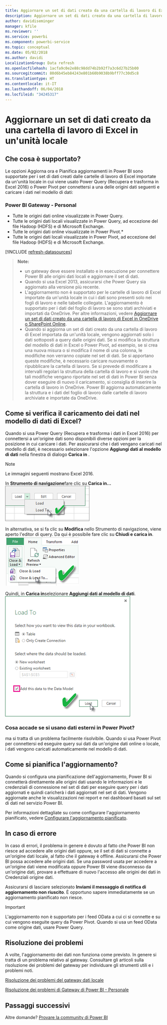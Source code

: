 ```yaml
---
title: Aggiornare un set di dati creato da una cartella di lavoro di Excel - locale
description: Aggiornare un set di dati creato da una cartella di lavoro di Excel in un'unità locale
author: davidiseminger
manager: kfile
ms.reviewer: ''
ms.service: powerbi
ms.component: powerbi-service
ms.topic: conceptual
ms.date: 05/02/2018
ms.author: davidi
LocalizationGroup: Data refresh
ms.openlocfilehash: 1acfa9c0e2e88c98dd74b2b92f7a3c6d27b25b00
ms.sourcegitcommit: 80d6b45eb84243e801b60b9038b9bff77c30d5c8
ms.translationtype: HT
ms.contentlocale: it-IT
ms.lasthandoff: 06/04/2018
ms.locfileid: "34245317"
---
```

# <a name="refresh-a-dataset-created-from-an-excel-workbook-on-a-local-drive"></a>Aggiornare un set di dati creato da una cartella di lavoro di Excel in un'unità locale
## <a name="whats-supported"></a>Che cosa è supportato?
Le opzioni Aggiorna ora e Pianifica aggiornamenti in Power BI sono supportate per i set di dati creati dalle cartelle di lavoro di Excel importate da un'unità locale in cui viene usato Power Query (Recupera e trasforma in Excel 2016) o Power Pivot per connettersi a una delle origini dati seguenti e caricare i dati nel modello di dati:  

### <a name="power-bi-gateway---personal"></a>Power BI Gateway - Personal
* Tutte le origini dati online visualizzate in Power Query.
* Tutte le origini dati locali visualizzate in Power Query, ad eccezione del file Hadoop (HDFS) e di Microsoft Exchange.
* Tutte le origini dati online visualizzate in Power Pivot.\*
* Tutte le origini dati locali visualizzate in Power Pivot, ad eccezione del file Hadoop (HDFS) e di Microsoft Exchange.

<!-- Refresh Data sources-->
[!INCLUDE [refresh-datasources](./includes/refresh-datasources.md)]

> **Note:**  
> 
> * un gateway deve essere installato e in esecuzione per connettere Power BI alle origini dati locali e aggiornare il set di dati.
> * Quando si usa Excel 2013, assicurarsi che Power Query sia aggiornato alla versione più recente.
> * L'aggiornamento non è supportato per le cartelle di lavoro di Excel importate da un'unità locale in cui i dati sono presenti solo nei fogli di lavoro e nelle tabelle collegate. L'aggiornamento è supportato per i dati del foglio di lavoro se sono stati archiviati e importati da OneDrive. Per altre informazioni, vedere [Aggiornare un set di dati creato da una cartella di lavoro di Excel in OneDrive o SharePoint Online](refresh-excel-file-onedrive.md).
> * Quando si aggiorna un set di dati creato da una cartella di lavoro di Excel importata da un'unità locale, vengono aggiornati solo i dati sottoposti a query dalle origini dati. Se si modifica la struttura del modello di dati in Excel o Power Pivot, ad esempio, se si crea una nuova misura o si modifica il nome di una colonna, le modifiche non verranno copiate nel set di dati. Se si apportano queste modifiche, è necessario caricare nuovamente o ripubblicare la cartella di lavoro. Se si prevede di modificare a intervalli regolari la struttura della cartella di lavoro e si vuole che tali modifiche vengano riportate nel set di dati in Power BI senza dover eseguire di nuovo il caricamento, si consiglia di inserire la cartella di lavoro in OneDrive. Power BI aggiorna automaticamente la struttura e i dati del foglio di lavoro dalle cartelle di lavoro archiviate e importate da OneDrive.
> 
> 

## <a name="how-do-i-make-sure-data-is-loaded-to-the-excel-data-model"></a>Come si verifica il caricamento dei dati nel modello di dati di Excel?
Quando si usa Power Query (Recupera e trasforma i dati in Excel 2016) per connettersi a un'origine dati sono disponibili diverse opzioni per la posizione in cui caricare i dati. Per assicurarsi che i dati vengano caricati nel modello di dati, è necessario selezionare l'opzione **Aggiungi dati al modello di dati** nella finestra di dialogo **Carica in** .

> [!NOTE]
> Le immagini seguenti mostrano Excel 2016.
> 
> 

In **Strumento di navigazione**fare clic su **Carica in…**  
    ![](media/refresh-excel-file-local-drive/refresh_loadtodm_1.png)

In alternativa, se si fa clic su **Modifica** nello Strumento di navigazione, viene aperto l'editor di query. Da qui è possibile fare clic su **Chiudi e carica in**.  
    ![](media/refresh-excel-file-local-drive/refresh_loadtodm_2.png)

Quindi, in **Carica in**selezionare **Aggiungi dati al modello di dati**.  
    ![](media/refresh-excel-file-local-drive/refresh_loadtodm_3.png)

### <a name="what-if-i-use-get-external-data-in-power-pivot"></a>Cosa accade se si usano dati esterni in Power Pivot?
ma si tratta di un problema facilmente risolvibile. Quando si usa Power Pivot per connettersi ed eseguire query sui dati da un'origine dati online o locale, i dati vengono caricati automaticamente nel modello di dati.

## <a name="how-do-i-schedule-refresh"></a>Come si pianifica l'aggiornamento?
Quando si configura una pianificazione dell'aggiornamento, Power BI si connetterà direttamente alle origini dati usando le informazioni e le credenziali di connessione nel set di dati per eseguire query per i dati aggiornati e quindi caricherà i dati aggiornati nel set di dati. Vengono aggiornate anche le visualizzazioni nei report e nei dashboard basati sul set di dati nel servizio Power BI.

Per informazioni dettagliate su come configurare l'aggiornamento pianificato, vedere [Configurare l'aggiornamento pianificato](refresh-scheduled-refresh.md).

## <a name="when-things-go-wrong"></a>In caso di errore
In caso di errori, il problema in genere è dovuto al fatto che Power BI non riesce ad accedere alle origini dati oppure, se il set di dati si connette a un'origine dati locale, al fatto che il gateway è offline. Assicurarsi che Power BI possa accedere alle origini dati. Se una password usata per accedere a un'origine dati viene modificata oppure Power BI viene disconnesso da un'origine dati, provare a effettuare di nuovo l'accesso alle origini dei dati in Credenziali origine dati.

Assicurarsi di lasciare selezionato **Inviami il messaggio di notifica di aggiornamento non riuscito**. È opportuno sapere immediatamente se un aggiornamento pianificato non riesce.

>[!IMPORTANT]
>L'aggiornamento non è supportato per i feed OData a cui ci si connette e su cui vengono eseguite query da Power Pivot. Quando si usa un feed OData come origine dati, usare Power Query.

## <a name="troubleshooting"></a>Risoluzione dei problemi
A volte, l'aggiornamento dei dati non funziona come previsto. In genere si tratta di un problema relativo al gateway. Consultare gli articoli sulla risoluzione dei problemi del gateway per individuare gli strumenti utili e i problemi noti.

[Risoluzione dei problemi del gateway dati locale](service-gateway-onprem-tshoot.md)

[Risoluzione dei problemi di Gateway di Power BI - Personale](service-admin-troubleshooting-power-bi-personal-gateway.md)

## <a name="next-steps"></a>Passaggi successivi
Altre domande? [Provare la community di Power BI](http://community.powerbi.com/)


